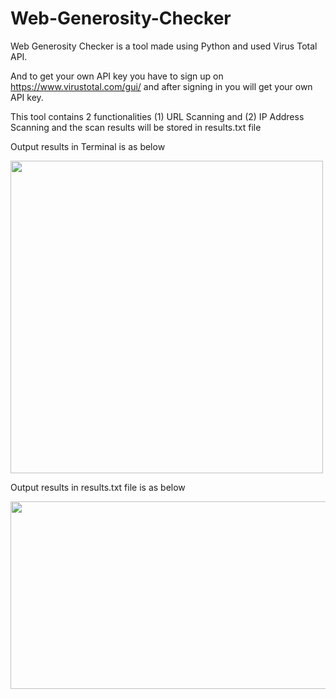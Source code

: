 # Web-Generosity-Checker

Web Generosity Checker is a tool made using Python and used Virus Total API.

And to get your own API key you have to sign up on https://www.virustotal.com/gui/ and after signing in you will get your own API key.

This tool contains 2 functionalities (1) URL Scanning and (2) IP Address Scanning and the scan results will be stored in results.txt file

Output results in Terminal is as below

<img src="https://user-images.githubusercontent.com/62846788/115654126-1b8e0180-a34e-11eb-8c54-c3fea41e04e7.png" width="500" height="500"/>

Output results in results.txt file is as below

<img src="https://user-images.githubusercontent.com/62846788/115654365-aa028300-a34e-11eb-9971-5e88cfaaa4a4.png" width="800" height="300"/>
